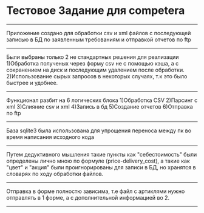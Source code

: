 ﻿#	Тестовое Задание для competera
<hr>
	Приложение создано для обработки csv и xml файлов
	с последующей записью в БД по заявленным требованиям
	и отправкой отчетов по ftp
<hr>
	Были выбраны только 2 не стандартных решения для реализации
	1)Обработка полученых через форму csv не с помощью кэша,
	а с сохранением на диск и последующим удалением после обработки.
	2)Использование сырых запросов в некоторых случаях, т.к это было
	быстрее и удобнее.
<hr>
	Функционал разбит на 6 логических блока
	1)Обработка CSV
	2)Парсинг с xml
	3)Слияние csv и xml
	4)Запись в бд
	5)Создание отчетов
	6)Отправка по ftp
<hr>
	База sqlite3 была использована для упрощения переноса между пк
	во время написания исходного кода
<hr>
	Путем дедуктивного мышления такие пункты как "себестоимость"
	были определены лично мною по формуле (price-delivery_cost),
	а такие как "цвет" и "акция" были проигнорированы для записи в БД,
	но хранятся в словарях по ходу обработки файлов.
<hr>
	Отправка в форме полностю зависима, т.е файл с артиклями нужно отправлять в 1 форме,
	а с дополнительной информацией во 2.
<hr>
